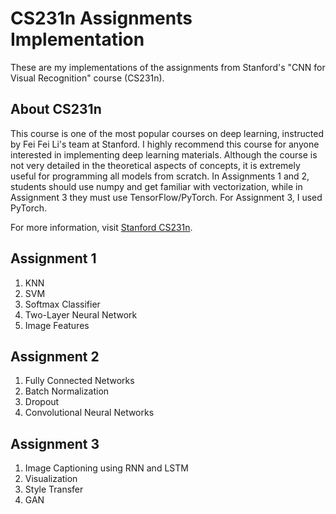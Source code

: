 # CS231n Assignments Implementation

These are my implementations of the assignments from Stanford's "CNN for Visual Recognition" course (CS231n).

## About CS231n

This course is one of the most popular courses on deep learning, instructed by Fei Fei Li's team at Stanford. I highly recommend this course for anyone interested in implementing deep learning materials. Although the course is not very detailed in the theoretical aspects of concepts, it is extremely useful for programming all models from scratch. In Assignments 1 and 2, students should use numpy and get familiar with vectorization, while in Assignment 3 they must use TensorFlow/PyTorch. For Assignment 3, I used PyTorch.

For more information, visit [Stanford CS231n](https://cs231n.stanford.edu/).

## Assignment 1

1. KNN
2. SVM
3. Softmax Classifier
4. Two-Layer Neural Network
5. Image Features

## Assignment 2

1. Fully Connected Networks
2. Batch Normalization
3. Dropout
4. Convolutional Neural Networks

## Assignment 3

1. Image Captioning using RNN and LSTM
2. Visualization
3. Style Transfer
4. GAN
